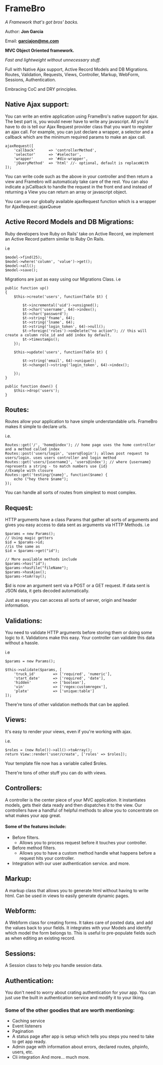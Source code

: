 # FrameBro
_A Framework that's got bros' backs._

Author: **Jon Garcia**

Email: **garciajon@me.com**

**MVC Object Oriented framework.**

_Fast and lightweight without unnecessary stuff._

Full with Native Ajax support, Active Record Models and DB Migrations. Routes, Validation, Requests, Views, Controller, Markup, WebForm, Sessions, Authentication.

Embracing CoC and DRY principles.

## Native Ajax support:
You can write an entire application using FrameBro's native support for ajax.
The best part is, you would never have to write any javascript. All you'd have to do is 
tell our Ajax Request provider class that you want to register an ajax call.
For example, you can just declare a wrapper, a selector and a callback which are the minimum required params to make an ajax call.

~~~~~~~~~~~~~~~~~~~~~
ajaxRequest([
	'callback'      => 'controllerMethod',
	'selector'      => '#selector',
	'wrapper'       => '#div-wrapper',
	'jQueryMethod'  => 'html' //- optional, default is replaceWith
]);
~~~~~~~~~~~~~~~~~~~~~

You can write code such as the above in your controller and then return a view and Framebro will automaticaly take care of the rest.
You can also indicate a jsCallback to handle the request in the front end and instead of returning a View you can return an array or javascript object.

You can use our globally available ajaxRequest function which is a wrapper for AjaxRequest::ajaxQueue


## Active Record Models and DB Migrations:
Ruby developers love Ruby on Rails' take on Active Record, we implement an Active Record pattern similar to Ruby On Rails.

i.e
~~~~~~~~~~~~~~~~~~~~~
$model->find(25);
$model->where('column', 'value')->get();
$model->all();
$model->save();
~~~~~~~~~~~~~~~~~~~~~

Migrations are just as easy using our Migrations Class.
i.e
~~~~~~~~~~
public function up()
{
    $this->create('users', function(Table $t) {

        $t->incremental('uid')->unsigned();
        $t->char('username', 64)->index();
        $t->char('password');
        $t->string('fname', 64);
        $t->string('lname', 64);
        $t->string('login_token', 64)->null();
        $t->foreign('roles')->onDelete("no action"); // this will create a column role_id and add index by default.
        $t->timestamps();
    });

    $this->update('users', function(Table $t) {

        $t->string('email', 64)->unique();
        $t->change()->string('login_token', 64)->index();

    });
}

public function down() {
    $this->drop('users');
}
~~~~~~~~~~

## Routes:

Routes allow your application to have simple understandable urls.
FrameBro makes it simple to declare urls.

i.e.
~~~~~~~~~~~~~~~~~
Routes::get('/', 'home@index'); // home page uses the home controller and a method called index
Routes::post('users/login', 'users@login'); allows post request to users/login. uses users controller and login method
Routes::get('users/{username}', 'users@index'); // where {username} represents a string - to match numbers use {id}
//Example with closure
Routes::get('testing/{name}', function($name) {
    echo ("hey there $name");
});
~~~~~~~~~~~~~~~~~
You can handle all sorts of routes from simplest to most complex.

## Request:
HTTP arguments have a class Params that gather all sorts of arguments and gives you easy access to data sent as arguments via HTTP Methods.
i.e

~~~~~~~~~~~~~~~~~~~~~~~
$params = new Params();
// Using magic getters
$id = $params->id;
//is the same as
$id = $params->get("id");

// More available methods include
$params->has("id");
$params->hasFile("fileName");
$params->hasAjax();
$params->toArray();

~~~~~~~~~~~~~~~~~~~~~~~

$id is now an argument sent via a POST or a GET request. If data sent is JSON data, it gets decoded automatically.

Just as easy you can access all sorts of server, origin and header information.

## Validations:
You need to validate HTTP arguments before storing them or doing some logic to it. 
Validations make this easy. Your controller can validate this data without a hassle.

i.e
~~~~~~~~~~~~~~~~~~~~~
$params = new Params();

$this->validate($params, [
    'truck_id'        => ['required', 'numeric'],
    'start_date'      => ['required', 'date'],
    'hidden'          => ['boolean'],
    'vin'             => ['regex:customregex'],
    'plate'           => ['unique:table']
]);
~~~~~~~~~~~~~~~~~~~~~

There're tons of other validation methods that can be applied.

## Views:
It's easy to render your views, even if you're working with ajax.

i.e.
~~~~~~~~~~~~~~~~~~~~~
$roles = (new Role())->all()->toArray();
return View::render('user/create', ['roles' => $roles]);
~~~~~~~~~~~~~~~~~~~~~

Your template file now has a variable called $roles.

There're tons of other stuff you can do with views.

## Controllers:
A controller is the center piece of your MVC application. It instantiates models, gets their data ready and then dispatches it to the view.
Our controllers have a handful of helpful methods to allow you to concentrate on what makes your app great.
#### Some of the features include:
- Before filters.
    * Allows you to process request before it touches your controller.
- Before method filters.
    * Allows you to have a custom method handle what happens before a request hits your controller.
- Integration with our user authentication service.
and more.


## Markup:
A markup class that allows you to generate html without having to write html. Can be used in views to easily generate dynamic pages.

## Webform:
A Webform class for creating forms. It takes care of posted data, and add the values back to your fields. 
It integrates with your Models and identify which model the form belongs to.
This is useful to pre-populate fields such as when editing an existing record.

## Sessions:
A Session class to help you handle session data.

## Authentication:
You don't need to worry about crating authentication for your app. You can just use the built in authentication service and modify it to your liking.

### Some of the other goodies that are worth mentioning:
- Caching service
- Event listeners
- Pagination
- A status page after app is setup which tells you steps you need to take to get app ready.
- Admin page with information about errors, declared routes, phpinfo, users, etc.
- Cli integration
And more... much more.
